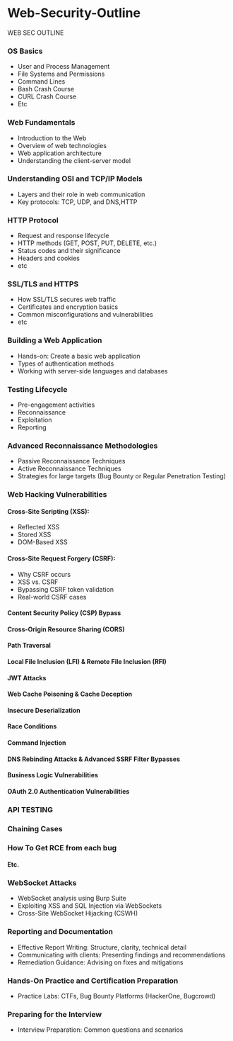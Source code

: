 # Web-Security-Outline
WEB SEC OUTLINE
### OS Basics
- User and Process Management
- File Systems and Permissions
- Command Lines
- Bash Crash Course
- CURL Crash Course
- Etc
### Web Fundamentals

- Introduction to the Web
- Overview of web technologies
- Web application architecture
- Understanding the client-server model

### Understanding OSI and TCP/IP Models

- Layers and their role in web communication
- Key protocols: TCP, UDP, and DNS,HTTP
### HTTP Protocol

- Request and response lifecycle
- HTTP methods (GET, POST, PUT, DELETE, etc.)
- Status codes and their significance
- Headers and cookies
- etc

### SSL/TLS and HTTPS

- How SSL/TLS secures web traffic
- Certificates and encryption basics
- Common misconfigurations and vulnerabilities
- etc


### Building a Web Application

- Hands-on: Create a basic web application
- Types of authentication methods
- Working with server-side languages and databases

### Testing Lifecycle

- Pre-engagement activities
- Reconnaissance
- Exploitation
- Reporting

### Advanced Reconnaissance Methodologies

- Passive Reconnaissance Techniques
- Active Reconnaissance Techniques
- Strategies for large targets (Bug Bounty or Regular Penetration Testing)

### Web Hacking Vulnerabilities

#### Cross-Site Scripting (XSS):

- Reflected XSS
- Stored XSS
- DOM-Based XSS

#### Cross-Site Request Forgery (CSRF):

- Why CSRF occurs
- XSS vs. CSRF
- Bypassing CSRF token validation
- Real-world CSRF cases

#### Content Security Policy (CSP) Bypass

#### Cross-Origin Resource Sharing (CORS)

#### Path Traversal

#### Local File Inclusion (LFI) & Remote File Inclusion (RFI)

#### JWT Attacks

#### Web Cache Poisoning & Cache Deception

#### Insecure Deserialization

#### Race Conditions

#### Command Injection

#### DNS Rebinding Attacks & Advanced SSRF Filter Bypasses

#### Business Logic Vulnerabilities

#### OAuth 2.0 Authentication Vulnerabilities

### API TESTING 
### Chaining Cases 
### How To Get RCE from each bug  
#### Etc.

### WebSocket Attacks

- WebSocket analysis using Burp Suite
- Exploiting XSS and SQL Injection via WebSockets
- Cross-Site WebSocket Hijacking (CSWH)

### Reporting and Documentation

- Effective Report Writing: Structure, clarity, technical detail
- Communicating with clients: Presenting findings and recommendations
- Remediation Guidance: Advising on fixes and mitigations

### Hands-On Practice and Certification Preparation

- Practice Labs: CTFs, Bug Bounty Platforms (HackerOne, Bugcrowd)

### Preparing for the Interview

- Interview Preparation: Common questions and scenarios
  

